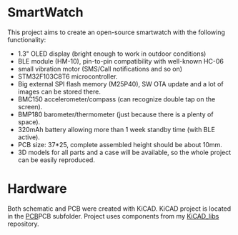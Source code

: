 # SmartWatch
This project aims to create an open-source smartwatch with the following functionality:
- 1.3" OLED display (bright enough to work in outdoor conditions)
- BLE module (HM-10), pin-to-pin compatibility with well-known HC-06
- small vibration motor (SMS/Call notifications and so on)
- STM32F103C8T6 microcontroller.
- Big external SPI flash memory (M25P40), SW OTA update and a lot of images can be stored there.
- BMC150 accelerometer/compass (can recognize double tap on the screen).
- BMP180 barometer/thermometer (just because there is a plenty of space).
- 320mAh battery allowing more than 1 week standby time (with BLE active).
- PCB size: 37*25, complete assembled height should be about 10mm.
- 3D models for all parts and a case will be available, so the whole project can be easily reproduced.

# Hardware
Both schematic and PCB were created with KiCAD. KiCAD project is located in the [PCB](./PCB)PCB subfolder. Project uses components from my [KiCAD_libs](https://github.com/Sl-Alex/KiCAD_libs) repository.